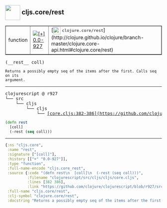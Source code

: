 ## <img width="48px" valign="middle" src="http://i.imgur.com/Hi20huC.png"> cljs.core/rest

 <table border="1">
<tr>
<td>function</td>
<td><a href="https://github.com/cljsinfo/api-refs/tree/0.0-927"><img valign="middle" alt="[+] 0.0-927" src="https://img.shields.io/badge/+-0.0--927-lightgrey.svg"></a> </td>
<td>
[<img height="24px" valign="middle" src="http://i.imgur.com/1GjPKvB.png"> <samp>clojure.core/rest</samp>](http://clojure.github.io/clojure/branch-master/clojure.core-api.html#clojure.core/rest)
</td>
</tr>
</table>

 <samp>
(__rest__ coll)<br>
</samp>

```
Returns a possibly empty seq of the items after the first. Calls seq on its
argument.
```

---

 <pre>
clojurescript @ r927
└── src
    └── cljs
        └── cljs
            └── <ins>[core.cljs:382-386](https://github.com/clojure/clojurescript/blob/r927/src/cljs/cljs/core.cljs#L382-L386)</ins>
</pre>

```clj
(defn rest
  [coll]
  (-rest (seq coll)))
```


---

```clj
{:ns "cljs.core",
 :name "rest",
 :signature ["[coll]"],
 :history [["+" "0.0-927"]],
 :type "function",
 :full-name-encode "cljs.core_rest",
 :source {:code "(defn rest\n  [coll]\n  (-rest (seq coll)))",
          :filename "clojurescript/src/cljs/cljs/core.cljs",
          :lines [382 386],
          :link "https://github.com/clojure/clojurescript/blob/r927/src/cljs/cljs/core.cljs#L382-L386"},
 :full-name "cljs.core/rest",
 :clj-symbol "clojure.core/rest",
 :docstring "Returns a possibly empty seq of the items after the first. Calls seq on its\nargument."}

```
